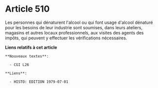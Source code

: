 # Article 510

Les personnes qui dénaturent l'alcool ou qui font usage d'alcool dénaturé pour les besoins de leur industrie sont soumises,
dans leurs ateliers, magasins et autres locaux professionnels, aux visites des agents des impôts, qui peuvent y effectuer les
vérifications nécessaires.

**Liens relatifs à cet article**

	**Nouveaux textes**:

	  - CGI L26

	**Liens**:

	  - HISTO: EDITION 1979-07-01
